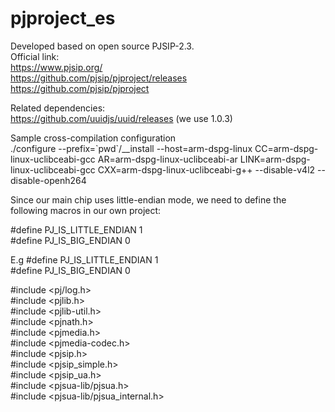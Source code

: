 # pjproject_es
Developed based on open source PJSIP-2.3.  
Official link:  
https://www.pjsip.org/  
https://github.com/pjsip/pjproject/releases  
https://github.com/pjsip/pjproject  


Related dependencies:  
https://github.com/uuidjs/uuid/releases
(we use 1.0.3)

Sample cross-compilation configuration  
./configure --prefix=\`pwd\`/__install --host=arm-dspg-linux CC=arm-dspg-linux-uclibceabi-gcc AR=arm-dspg-linux-uclibceabi-ar LINK=arm-dspg-linux-uclibceabi-gcc CXX=arm-dspg-linux-uclibceabi-g++ --disable-v4l2 --disable-openh264  

Since our main chip uses little-endian mode, we need to define the following macros in our own project:  

#define PJ_IS_LITTLE_ENDIAN 1  
#define PJ_IS_BIG_ENDIAN 0  

E.g
#define PJ_IS_LITTLE_ENDIAN			1  
#define PJ_IS_BIG_ENDIAN			  0  

#include <pj/log.h>  
#include <pjlib.h>  
#include <pjlib-util.h>  
#include <pjnath.h>  
#include <pjmedia.h>  
#include <pjmedia-codec.h>  
#include <pjsip.h>  
#include <pjsip_simple.h>  
#include <pjsip_ua.h>  
#include <pjsua-lib/pjsua.h>  
#include <pjsua-lib/pjsua_internal.h>  
